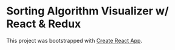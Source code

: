 # Sorting Algorithm Visualizer w/ React & Redux

This project was bootstrapped with [Create React App](https://github.com/facebook/create-react-app).